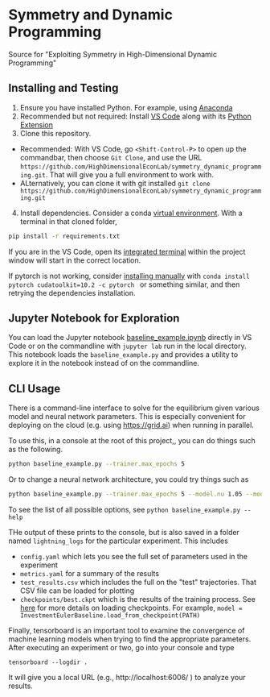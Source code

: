 # Symmetry and Dynamic Programming
Source for "Exploiting Symmetry in High-Dimensional Dynamic Programming"

## Installing and Testing

1. Ensure you have installed Python.  For example, using [Anaconda](https://www.anaconda.com/products/individual)
2. Recommended but not required: Install [VS Code](https://code.visualstudio.com/) along with its [Python Extension](https://code.visualstudio.com/docs/languages/python)
3. Clone this repository.
  - Recommended: With VS Code, go `<Shift-Control-P>` to open up the commandbar, then choose `Git Clone`, and use the URL `https://github.com/HighDimensionalEconLab/symmetry_dynamic_programming.git`.  That will give you a full environment to work with.
  - ALternatively, you can clone it with git installed `git clone https://github.com/HighDimensionalEconLab/symmetry_dynamic_programming.git`
4. Install dependencies.  Consider a conda [virtual environment](https://docs.conda.io/projects/conda/en/latest/user-guide/tasks/manage-environments.html).  With a terminal in that cloned folder,
```bash
pip install -r requirements.txt
```
If you are in the VS Code, open its [integrated terminal](https://code.visualstudio.com/docs/editor/integrated-terminal) within the project window will start in the correct location.

If pytorch is not working, consider [installing manually](https://pytorch.org/get-started/locally/#start-locally) with `conda install pytorch cudatoolkit=10.2 -c pytorch ` or something similar, and then retrying the dependencies installation.

## Jupyter Notebook for Exploration

You can load the Jupyter notebook [baseline_example.ipynb](baseline_example.ipynb) directly in VS Code or on the commandline with `jupyter lab` run in the local directory.  This notebook loads the `baseline_example.py` and provides a utility to explore it in the notebook instead of on the commandline.



## CLI Usage
There is a command-line interface to solve for the equilibrium given various model and neural network parameters.  This is especially convenient for deploying on the cloud (e.g. using https://grid.ai) when running in parallel.

To use this, in a console at the root of this project,, you can do things such as the following.
```bash
python baseline_example.py --trainer.max_epochs 5
```

Or to change a neural network architecture, you could try things such as 
```bash
python baseline_example.py --trainer.max_epochs 5 --model.nu 1.05 --model.L 8
```

To see the list of all possible options, see `python baseline_example.py --help`

THe output of these prints to the console, but is also saved in a folder named `lightning_logs` for the particular experiment.  This includes
- `config.yaml` which lets you see the full set of parameters used in the experiment
- `metrics.yaml` for a summary of the results
- `test_results.csv` which includes the full on the "test" trajectories.  That CSV file can be loaded for plotting
- `checkpoints/best.ckpt` which is the results of the training process.  See [here](https://pytorch-lightning.readthedocs.io/en/latest/common/weights_loading.html#checkpoint-loading) for more details on loading checkpoints.  For example, `model = InvestmentEulerBaseline.load_from_checkpoint(PATH)`

Finally, tensorboard is an important tool to examine the convergence of machine learning models when trying to find the appropriate parameters.  After executing an experiment or two, go into your console and type
```
tensorboard --logdir .
```
It will give you a local URL (e.g., http://localhost:6006/ ) to analyze your results.
